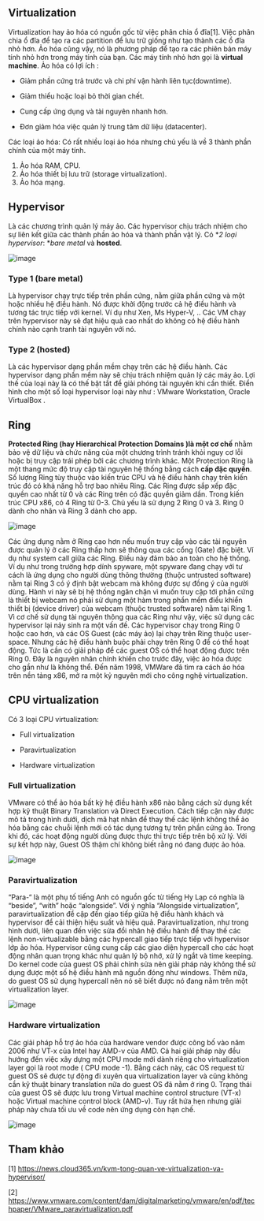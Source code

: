 ## Virtualization
Virtualization hay ảo hóa có nguồn gốc từ việc phân chia ổ đĩa[1]. Việc phân chia ổ đĩa để tạo ra các partition để lưu trữ giống như tạo thành các ổ đĩa nhỏ hơn. Ảo hóa cũng vậy, nó là phương pháp để tạo ra các phiên bản máy tính nhỏ hơn trong máy tính của bạn. Các máy tính nhỏ hơn gọi là **virtual machine**.
Ảo hóa có lợi ích :  
- Giảm phần cứng trả trước và chi phí vận hành liên tục(downtime).

- Giảm thiểu hoặc loại bỏ thời gian chết.

- Cung cấp ứng dụng và tài nguyên nhanh hơn.

- Đơn giảm hóa việc quản lý trung tâm dữ liệu (datacenter).

Các loại ảo hóa: Có rất nhiều loại ảo hóa nhưng chủ yếu là về 3 thành phần chính của một máy tính.
1. Ảo hóa RAM, CPU.
2. Ảo hóa thiết bị lưu trữ (storage virtualization).
3. Ảo hóa mạng.


## Hypervisor 

Là các chương trình quản lý máy ảo. Các hypervisor chịu trách nhiệm cho sự liên kết giữa các thành phần ảo hóa và thành phần vật lý.
Có **2 loại hypervisor*: **bare metal* và **hosted**.

![image](https://user-images.githubusercontent.com/79156398/167052388-68556c83-08a7-4d84-bfd1-b58ce8f2b37e.png)

### Type 1 (bare metal)
Là hypervisor chạy trực tiếp trên phần cứng, nằm giữa phần cứng và một hoặc nhiều hệ điều hành. Nó được khởi động trước cả hệ điều hành và tương tác trực tiếp với kernel. Ví dụ như Xen, Ms Hyper-V, ..
Các VM chạy trên hypervisor này sẽ đạt hiệu quả cao nhất do không có hệ điều hành chính nào cạnh tranh tài nguyên với nó.

### Type 2 (hosted)
Là các hypervisor dạng phần mềm chạy trên các hệ điều hành. Các hypervisor dạng phần mềm này sẽ chịu trách nhiệm quản lý các máy ảo. Lợi thế của loại này là có thế bật tắt để giải phóng tài nguyên khi cần thiết. Điển hình cho một số loại hypervisor loại này như : VMware Workstation, Oracle VirtualBox .

## Ring 
**Protected Ring (hay Hierarchical Protection Domains )là một cơ chế** nhằm bảo vệ dữ liệu và chức năng của một chương trình tránh khỏi nguy cơ lỗi hoặc bị truy cập trái phép bởi các chương trình khác. Một Protection Ring là một thang mức độ truy cập tài nguyên hệ thống bằng cách **cấp đặc quyền**. Số lượng Ring tùy thuộc vào kiến trúc CPU và hệ điều hành chạy trên kiến trúc đó có khả năng hỗ trợ bao nhiêu Ring. Các Ring được sắp xếp đặc quyền cao nhất từ 0 và các Ring trên có đặc quyền giảm dần. 
Trong kiến trúc CPU x86, có 4 Ring từ 0-3. Chủ yếu là sử dụng 2 Ring 0 và 3. Ring 0 dành cho nhân và Ring 3 dành cho app.

![image](https://user-images.githubusercontent.com/79156398/167052477-dc739e48-2411-4734-ad24-99543ca3b2f3.png)

Các ứng dụng nằm ở Ring cao hơn nếu muốn truy cập vào các tài nguyên được quản lý ở các Ring thấp hơn sẽ thông qua các cổng (Gate) đặc biệt. Ví dụ như system call giữa các Ring. Điều này đảm bảo an toàn cho hệ thống. Ví dụ như trong trường hợp dính spyware, một spyware đang chạy với tư cách là ứng dụng cho người dùng thông thường (thuộc untrusted software) nằm tại Ring 3 có ý định bật webcam mà không được sự đồng ý của người dùng. Hành vi này sẽ bị hệ thống ngăn chặn vì muốn truy cập tới phần cứng là thiết bị webcam nó phải sử dụng một hàm trong phần mềm điều khiển thiết bị (device driver) của webcam (thuộc trusted software) nằm tại Ring 1.
Vì cơ chế sử dụng tài nguyên thông qua các Ring như vậy, việc sử dụng các hypervisor lại nảy sinh ra một vấn đề. Các hypervisor chạy trong Ring 0 hoặc cao hơn, và các OS Guest (các máy ảo) lại chạy trên Ring thuộc user-space. Nhưng các hệ điều hành buộc phải chạy trên Ring 0 để có thể hoạt động. Tức là cần có giải pháp để các guest OS có thể hoạt động được trên Ring 0. Đây là nguyên nhân chính khiến cho trước đây, việc ảo hóa được cho gần như là không thể. Đến năm 1998, VMWare đã tìm ra cách ảo hóa trên nền tảng x86, mở ra một kỷ nguyên mới cho công nghệ virtualization.

## CPU virtualization 

Có 3 loại CPU virtualization: 
- Full virtualization

- Paravirtualization

- Hardware virtualization

### Full virtualization
VMware có thể ảo hóa bất kỳ hệ điều hành x86 nào bằng cách sử dụng kết hợp kỹ thuật Binary Translation và Direct Execution. Cách tiếp cận này được mô tả trong hình dưới, dịch mã hạt nhân để thay thế các lệnh không thể ảo hóa bằng các chuỗi lệnh mới có tác dụng tương tự ​​trên phần cứng ảo. Trong khi đó, các hoạt động người dùng được thực thi trực tiếp trên bộ xử lý. Với sự kết hợp này, Guest OS thậm chí không biết rằng nó đang được ảo hóa.

![image](https://user-images.githubusercontent.com/79156398/167052810-8b891c6e-f0fd-4ed3-8d2f-78f154319d77.png)

### Paravirtualization
“Para-“ là một phụ tố tiếng Anh có nguồn gốc từ tiếng Hy Lạp có nghĩa là “beside”, “with” hoặc “alongside”. Với ý nghĩa “Alongside virtualization”, paravirtualization đề cập đến giao tiếp giữa hệ điều hành khách và hypervisor để cải thiện hiệu suất và hiệu quả. Paravirtualization, như trong hình dưới, liên quan đến việc sửa đổi nhân hệ điều hành để thay thế các lệnh non-virtualizable bằng các hypercall giao tiếp trực tiếp với hypervisor lớp ảo hóa. Hypervisor cũng cung cấp các giao diện hypercall cho các hoạt động nhân quan trọng khác như quản lý bộ nhớ, xử lý ngắt và time keeping. Do kernel code của guest OS phải chỉnh sửa nên giải pháp này không thể sử dụng được một số hệ điều hành mã nguồn đóng như windows. Thêm nữa, do guest OS sử dụng hypercall nên nó sẽ biết được nó đang nằm trên một virtualization layer.

![image](https://user-images.githubusercontent.com/79156398/167052903-73c3dcb1-32b9-4ea5-9449-fdb2826d69ca.png)

### Hardware virtualization
Các giải pháp hỗ trợ ảo hóa của hardware vendor được công bố vào năm 2006 như VT-x của Intel hay AMD-v của AMD. Cả hai giải pháp này đều hướng đến việc xây dựng một CPU mode mới dành riêng cho virtualization layer gọi là root mode ( CPU mode -1). Bằng cách này, các OS request từ guest OS sẽ được tự động đi xuyên qua virtualization layer và cũng không cần kỹ thuật binary translation nữa do guest OS đã nằm ở ring 0. Trạng thái của guest OS sẽ được lưu trong Virtual machine control structure (VT-x) hoặc Virtual machine control block (AMD-v). Tuy rất hứa hẹn nhưng giải pháp này chưa tối ưu về code nên ứng dụng còn hạn chế.

![image](https://user-images.githubusercontent.com/79156398/167052973-4e5fb7c9-2644-41b2-b079-abfdc950ae14.png)

## Tham khảo

[1] https://news.cloud365.vn/kvm-tong-quan-ve-virtualization-va-hypervisor/

[2] https://www.vmware.com/content/dam/digitalmarketing/vmware/en/pdf/techpaper/VMware_paravirtualization.pdf
